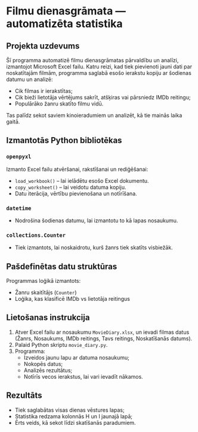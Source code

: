# Filmu dienasgrāmata — automatizēta statistika

## Projekta uzdevums

Šī programma automatizē filmu dienasgrāmatas pārvaldību un analīzi, izmantojot Microsoft Excel failu. Katru reizi, kad tiek pievienoti jauni dati par noskatītajām filmām, programma saglabā esošo ierakstu kopiju ar šodienas datumu un analizē:

- Cik filmas ir ierakstītas;
- Cik bieži lietotāja vērtējums sakrīt, atšķiras vai pārsniedz IMDb reitingu;
- Populārāko žanru skatīto filmu vidū.

Tas palīdz sekot saviem kinoieradumiem un analizēt, kā tie mainās laika gaitā.

## Izmantotās Python bibliotēkas

### `openpyxl`
Izmanto Excel failu atvēršanai, rakstīšanai un rediģēšanai:
- `load_workbook()` – lai ielādētu esošo Excel dokumentu.
- `copy_worksheet()` – lai veidotu datuma kopiju.
- Datu iterācija, vērtību pievienošana un notīrīšana.

### `datetime`
- Nodrošina šodienas datumu, lai izmantotu to kā lapas nosaukumu.

### `collections.Counter`
- Tiek izmantots, lai noskaidrotu, kurš žanrs tiek skatīts visbiežāk.

## Pašdefinētas datu struktūras

Programmas loģikā izmantots:
- Žanru skaitītājs (`Counter`)
- Loģika, kas klasificē IMDb vs lietotāja reitingus

## Lietošanas instrukcija

1. Atver Excel failu ar nosaukumu `MovieDiary.xlsx`, un ievadi filmas datus (Žanrs, Nosaukums, IMDb reitings, Tavs reitings, Noskatīšanās datums).
2. Palaid Python skriptu `movie_diary.py`.
3. Programma:
   - Izveidos jaunu lapu ar datuma nosaukumu;
   - Nokopēs datus;
   - Analizēs rezultātus;
   - Notīrīs vecos ierakstus, lai vari ievadīt nākamos.

## Rezultāts

- Tiek saglabātas visas dienas vēstures lapas;
- Statistika redzama kolonnās H un I jaunajā lapā;
- Ērts veids, kā sekot līdzi skatīšanās paradumiem.

